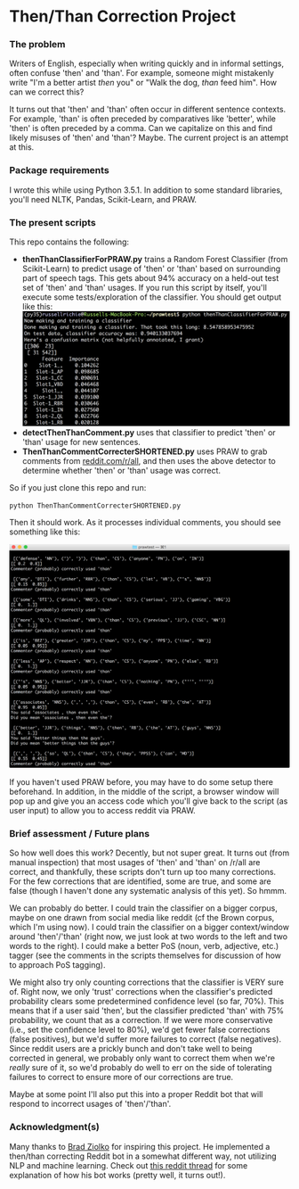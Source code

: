 # Then/Than Correction Project

### The problem

Writers of English, especially when writing quickly and in informal settings, often confuse 'then' and 'than'. For example, someone might mistakenly write "I'm a better artist *then* you" or "Walk the dog, *than* feed him". How can we correct this?

It turns out that 'then' and 'than' often occur in different sentence contexts. For example, 'than' is often preceded by comparatives like 'better', while 'then' is often preceded by a comma. Can we capitalize on this and find likely misuses of 'then' and 'than'? Maybe. The current project is an attempt at this.

### Package requirements

I wrote this while using Python 3.5.1. In addition to some standard libraries, you'll need NLTK, Pandas, Scikit-Learn, and PRAW.

### The present scripts

This repo contains the following:

* **thenThanClassifierForPRAW.py** trains a Random Forest Classifier (from Scikit-Learn) to predict usage of 'then' or 'than' based on surrounding part of speech tags. This gets about 94% accuracy on a held-out test set of 'then' and 'than' usages. If you run this script by itself, you'll execute some tests/exploration of the classifier. You should get output like this:
![Sample classifier output](https://github.com/drussellmrichie/thenThanCorrectionProject/blob/master/classifierTestingSampleOutput.png)
* **detectThenThanComment.py** uses that classifier to predict 'then' or 'than' usage for new sentences.
* **ThenThanCommentCorrecterSHORTENED.py** uses PRAW to grab comments from [reddit.com/r/all](http:/reddit.com/r/all), and then uses the above detector to determine whether 'then' or 'than' usage was correct.

So if you just clone this repo and run:

`python ThenThanCommentCorrecterSHORTENED.py`

Then it should work. As it processes individual comments, you should see something like this:

![Sample comment corrector output](https://github.com/drussellmrichie/thenThanCorrectionProject/blob/master/commentCorrecterSampleOutput.png)

If you haven't used PRAW before, you may have to do some setup there beforehand. In addition, in the middle of the script, a browser window will pop up and give you an access code which you'll give back to the script (as user input) to allow you to access reddit via PRAW.

### Brief assessment / Future plans

So how well does this work? Decently, but not super great. It turns out (from manual inspection) that most usages of 'then' and 'than' on /r/all are correct, and thankfully, these scripts don't turn up too many corrections. For the few corrections that are identified, some are true, and some are false (though I haven't done any systematic analysis of this yet). So hmmm.

We can probably do better. I could train the classifier on a bigger corpus, maybe on one drawn from social media like reddit (cf the Brown corpus, which I'm using now). I could train the classifier on a bigger context/window around 'then'/'than' (right now, we just look at two words to the left and two words to the right). I could make a better PoS (noun, verb, adjective, etc.) tagger (see the comments in the scripts themselves for discussion of how to approach PoS tagging).

We might also try only counting corrections that the classifier is VERY sure of. Right now, we only 'trust' corrections when the classifier's predicted probability clears some predetermined confidence level (so far, 70%). This means that if a user said 'then', but the classifier predicted 'than' with 75% probability, we count that as a correction. If we were more conservative (i.e., set the confidence level to 80%), we'd get fewer false corrections (false positives), but we'd suffer more failures to correct (false negatives). Since reddit users are a prickly bunch and don't take well to being corrected in general, we probably only want to correct them when we're *really* sure of it, so we'd probably do well to err on the side of tolerating failures to correct to ensure more of our corrections are true.

Maybe at some point I'll also put this into a proper Reddit bot that will respond to incorrect usages of 'then'/'than'.

### Acknowledgment(s)

Many thanks to [Brad Ziolko](https://github.com/bradziolko/) for inspiring this project. He implemented a then/than correcting Reddit bot in a somewhat different way, not utilizing NLP and machine learning. Check out [this reddit thread](https://www.reddit.com/r/cscareerquestions/comments/4o7r89/would_a_reddit_bot_be_an_appropriate_personal/) for some explanation of how his bot works (pretty well, it turns out!).
